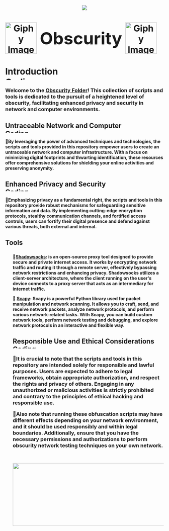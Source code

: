 <div align="center">
  <img src="https://botanicalpaperworks.com/wp-content/uploads/legacy/EarthBanner.jpg">
</div>

<h1 align="center">
  <div style="display: flex; align-items: center;">
    <img src="https://media.giphy.com/media/10TjYv7tytTjtm/giphy.gif" alt="Giphy Image" style="width: 100px; height: auto; margin-right: 10px;">
    <span style="font-size: 54px;">Obscurity</span>
    <img src="https://media.giphy.com/media/10TjYv7tytTjtm/giphy.gif" alt="Giphy Image" style="width: 100px; height: auto; margin-left: 10px;">
  </div>
</h1>



<h1>
 Introduction
  <div style="text-align: left;">
  <img alt="Coding" width="1473" height="10" src="https://thumbs.gfycat.com/KindDistortedIrrawaddydolphin-size_restricted.gif">
</div>
<h3>
Welcome to the <a href="https://github.com/narstybits/MacOS-DuckyScripts/tree/main/Obscurity">Obscurity Folder</a>! This collection of scripts and tools is dedicated to the pursuit of a heightened level of obscurity, facilitating enhanced privacy and security in network and computer environments.
</div>
<h2>
Untraceable Network and Computer
<div style="text-align: left;">
  <img alt="Coding" width="1473" height="10" src="https://thumbs.gfycat.com/KindDistortedIrrawaddydolphin-size_restricted.gif">
</div>
<h4>
<span style="font-size: 0;"></span>🔹By leveraging the power of advanced techniques and technologies, the scripts and tools provided in this repository empower users to create an untraceable network and computer infrastructure. With a focus on minimizing digital footprints and thwarting identification, these resources offer comprehensive solutions for shielding your online activities and preserving anonymity.

<h2>
Enhanced Privacy and Security
<div style="text-align: left;">
  <img alt="Coding" width="1473" height="10" src="https://thumbs.gfycat.com/KindDistortedIrrawaddydolphin-size_restricted.gif">
</div>
<h4>
<span style="font-size: 0;"></span>🔹Emphasizing privacy as a fundamental right, the scripts and tools in this repository provide robust mechanisms for safeguarding sensitive information and data. By implementing cutting-edge encryption protocols, stealthy communication channels, and fortified access controls, users can fortify their digital presence and defend against various threats, both external and internal.

<h2>Tools
<div align="center">
  <img alt="Coding" width="1473" height="5" src="https://thumbs.gfycat.com/KindDistortedIrrawaddydolphin-size_restricted.gif">
</div>
<h4>
<ul>
 <p><span style="font-size: 0;"></span>🔹<a href="https://shadowsocks.org/doc/what-is-shadowsocks.html">Shadowsocks</a>: is an open-source proxy tool designed to provide secure and private internet access. It works by encrypting network traffic and routing it through a remote server, effectively bypassing network restrictions and enhancing privacy. Shadowsocks utilizes a client-server architecture, where the client running on the user's device connects to a proxy server that acts as an intermediary for internet traffic.</li> 
<p>🔹 <a href="https://scapy.net/">Scapy</a>: Scapy is a powerful Python library used for packet manipulation and network scanning. It allows you to craft, send, and receive network packets, analyze network protocols, and perform various network-related tasks. With Scapy, you can build custom network tools, perform network testing and debugging, and explore network protocols in an interactive and flexible way.</li>
  
<h2>
Responsible Use and Ethical Considerations
<div style="text-align: left;">
  <img alt="Coding" width="1473" height="10" src="https://thumbs.gfycat.com/KindDistortedIrrawaddydolphin-size_restricted.gif">
</div>
<h3>
<span style="font-size: 0;"></span>🔹It is crucial to note that the scripts and tools in this repository are intended solely for responsible and lawful purposes. Users are expected to adhere to legal frameworks, obtain appropriate authorization, and respect the rights and privacy of others. Engaging in any unauthorized or malicious activities is strictly prohibited and contrary to the principles of ethical hacking and responsible use. <p> 

<p><span style="font-size: 0;"></span>🔹Also note that running these obfuscation scripts may have different effects depending on your network environment, and it should be used responsibly and within legal boundaries. Additionally, ensure that you have the necessary permissions and authorizations to perform obscurity network testing techniques on your own network.

  
 <div align="center">

# <img src="https://thumbs.gfycat.com/KindDistortedIrrawaddydolphin-size_restricted.gif" style="width: 1000px; height: 200px;">
</div>
